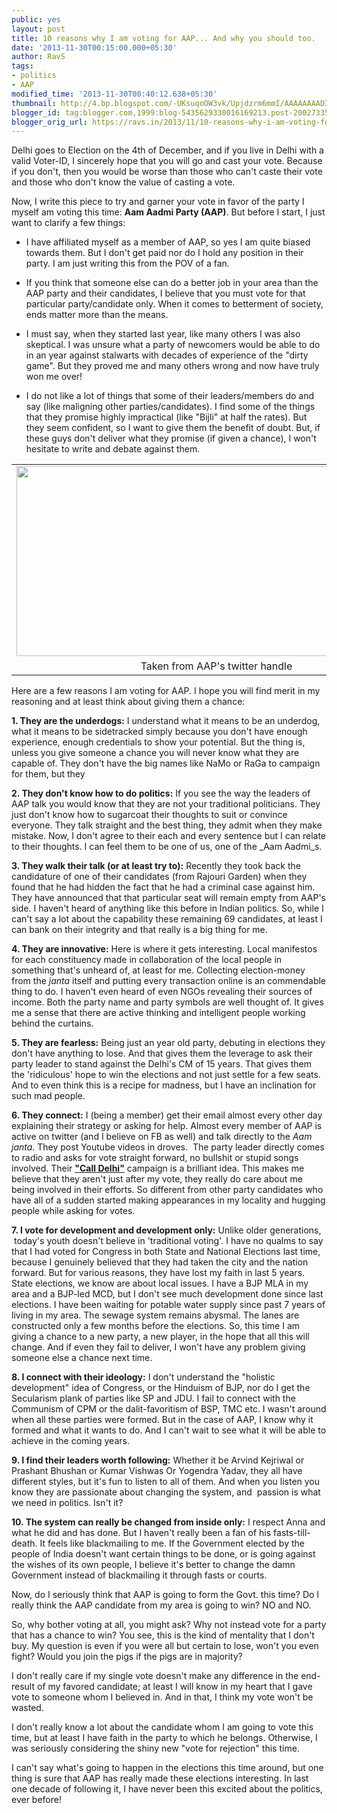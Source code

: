 ```yaml
---
public: yes
layout: post
title: 10 reasons why I am voting for AAP... And why you should too.
date: '2013-11-30T00:15:00.000+05:30'
author: RavS
tags:
- politics
- AAP
modified_time: '2013-11-30T00:40:12.638+05:30'
thumbnail: http://4.bp.blogspot.com/-UKsuqoOW3vk/Upjdzrm6mmI/AAAAAAAADIo/6RGXK03LEdQ/s72-c/BaPsJiaCUAEoM\_n.jpg
blogger_id: tag:blogger.com,1999:blog-5435629330016169213.post-200273350485918976
blogger_orig_url: https://ravs.in/2013/11/10-reasons-why-i-am-voting-for-aap-and.html
---
```


Delhi goes to Election on the 4th of December, and if you live in Delhi with a valid Voter-ID, I sincerely hope that you will go and cast your vote. Because if you don't, then you would be worse than those who can't caste their vote and those who don't know the value of casting a vote.

Now, I write this piece to try and garner your vote in favor of the party I myself am voting this time: **Aam Aadmi Party (AAP)**. But before I start, I just want to clarify a few things:

- I have affiliated myself as a member of AAP, so yes I am quite biased towards them. But I don't get paid nor do I hold any position in their party. I am just writing this from the POV of a fan.

- If you think that someone else can do a better job in your area than the AAP party and their candidates, I believe that you must vote for that particular party/candidate only. When it comes to betterment of society, ends matter more than the means.

- I must say, when they started last year, like many others I was also skeptical. I was unsure what a party of newcomers would be able to do in an year against stalwarts with decades of experience of the "dirty game". But they proved me and many others wrong and now have truly won me over!

- I do not like a lot of things that some of their leaders/members do and say (like maligning other parties/candidates). I find some of the things that they promise highly impractical (like "Bijli" at half the rates). But they seem confident, so I want to give them the benefit of doubt. But, if these guys don't deliver what they promise (if given a chance), I won't hesitate to write and debate against them. 

<table cellpadding="0" cellspacing="0" class="tr-caption-container" style="margin-left: auto; margin-right: auto; text-align: center;"><tbody><tr><td style="text-align: center;"><a href="http://4.bp.blogspot.com/-UKsuqoOW3vk/Upjdzrm6mmI/AAAAAAAADIo/6RGXK03LEdQ/s1600/BaPsJiaCUAEoM_n.jpg" imageanchor="1" style="margin-left: auto; margin-right: auto;"><img border="0" height="304" src="http://4.bp.blogspot.com/-UKsuqoOW3vk/Upjdzrm6mmI/AAAAAAAADIo/6RGXK03LEdQ/s1600/BaPsJiaCUAEoM_n.jpg" width="640"></a></td></tr><tr><td class="tr-caption" style="text-align: center;">Taken from AAP's twitter handle</td></tr></tbody></table>

Here are a few reasons I am voting for AAP. I hope you will find merit in my reasoning and at least think about giving them a chance:

**1. They are the underdogs:** I understand what it means to be an underdog, what it means to be sidetracked simply because you don't have enough experience, enough credentials to show your potential. But the thing is, unless you give someone a chance you will never know what they are capable of. They don't have the big names like NaMo or RaGa to campaign for them, but they 

**2. They don't know how to do politics:** If you see the way the leaders of AAP talk you would know that they are not your traditional politicians. They just don't know how to sugarcoat their thoughts to suit or convince everyone. They talk straight and the best thing, they admit when they make mistake. Now, I don't agree to their each and every sentence but I can relate to their thoughts. I can feel them to be one of us, one of the _Aam Aadmi_s.

**3. They walk their talk (or at least try to):** Recently they took back the candidature of one of their candidates (from Rajouri Garden) when they found that he had hidden the fact that he had a criminal case against him. They have announced that that particular seat will remain empty from AAP's side. I haven't heard of anything like this before in Indian politics. So, while I can't say a lot about the capability these remaining 69 candidates, at least I can bank on their integrity and that really is a big thing for me.

**4. They are innovative:** Here is where it gets interesting. Local manifestos for each constituency made in collaboration of the local people in something that's unheard of, at least for me. Collecting election-money from the _janta_ itself and putting every transaction online is an commendable thing to do. I haven't even heard of even NGOs revealing their sources of income. Both the party name and party symbols are well thought of. It gives me a sense that there are active thinking and intelligent people working behind the curtains. 

**5. They are fearless:** Being just an year old party, debuting in elections they don't have anything to lose. And that gives them the leverage to ask their party leader to stand against the Delhi's CM of 15 years. That gives them the 'ridiculous' hope to win the elections and not just settle for a few seats. And to even think this is a recipe for madness, but I have an inclination for such mad people.

**6. They connect:** I (being a member) get their email almost every other day explaining their strategy or asking for help. Almost every member of AAP is active on twitter (and I believe on FB as well) and talk directly to the _Aam janta_. They post Youtube videos in droves.  The party leader directly comes to radio and asks for vote straight forward, no bullshit or stupid songs involved. Their **["Call Delhi"](http://emc3.aamaadmiparty.org/)** campaign is a brilliant idea. This makes me believe that they aren't just after my vote, they really do care about me being involved in their efforts. So different from other party candidates who have all of a sudden started making appearances in my locality and hugging people while asking for votes. 

**7. I vote for development and development only:** Unlike older generations,  today's youth doesn't believe in 'traditional voting'. I have no qualms to say that I had voted for Congress in both State and National Elections last time, because I genuinely believed that they had taken the city and the nation forward. But for various reasons, they have lost my faith in last 5 years. State elections, we know are about local issues. I have a BJP MLA in my area and a BJP-led MCD, but I don't see much development done since last elections. I have been waiting for potable water supply since past 7 years of living in my area. The sewage system remains abysmal. The lanes are constructed only a few months before the elections. So, this time I am giving a chance to a new party, a new player, in the hope that all this will change. And if even they fail to deliver, I won't have any problem giving someone else a chance next time.

**8. I connect with their ideology:** I don't understand the "holistic development" idea of Congress, or the Hinduism of BJP, nor do I get the Secularism plank of parties like SP and JDU. I fail to connect with the Communism of CPM or the dalit-favoritism of BSP, TMC etc. I wasn't around when all these parties were formed. But in the case of AAP, I know why it formed and what it wants to do. And I can't wait to see what it will be able to achieve in the coming years.

**9. I find their leaders worth following:** Whether it be Arvind Kejriwal or Prashant Bhushan or Kumar Vishwas Or Yogendra Yadav, they all have different styles, but it's fun to listen to all of them. And when you listen you know they are passionate about changing the system, and  passion is what we need in politics. Isn't it?

**10. The system can really be changed from inside only:** I respect Anna and what he did and has done. But I haven't really been a fan of his fasts-till-death. It feels like blackmailing to me. If the Government elected by the people of India doesn't want certain things to be done, or is going against the wishes of its own people, I believe it's better to change the damn Government instead of blackmailing it through fasts or courts.

Now, do I seriously think that AAP is going to form the Govt. this time? Do I really think the AAP candidate from my area is going to win? NO and NO.

So, why bother voting at all, you might ask? Why not instead vote for a party that has a chance to win? You see, this is the kind of mentality that I don't buy. My question is even if you were all but certain to lose, won't you even fight? Would you join the pigs if the pigs are in majority?

I don't really care if my single vote doesn't make any difference in the end-result of my favored candidate; at least I will know in my heart that I gave vote to someone whom I believed in. And in that, I think my vote won't be wasted. 

I don't really know a lot about the candidate whom I am going to vote this time, but at least I have faith in the party to which he belongs. Otherwise, I was seriously considering the shiny new "vote for rejection" this time.

I can't say what's going to happen in the elections this time around, but one thing is sure that AAP has really made these elections interesting. In last one decade of following it, I have never been this excited about the politics, ever before!
